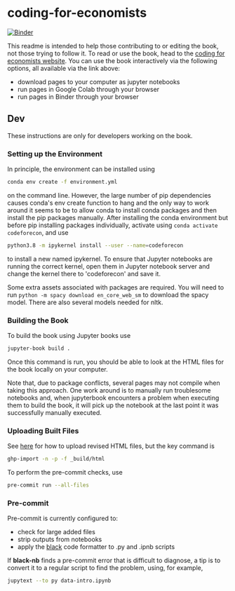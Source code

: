 # coding-for-economists

[![Binder](https://mybinder.org/badge_logo.svg)](https://mybinder.org/v2/gh/aeturrell/coding-for-economists/HEAD)

This readme is intended to help those contributing to or editing the book, not those trying to follow it. To read or use the book, head to the [coding for economists website](https://aeturrell.github.io/coding-for-economists/intro.html). You can use the book interactively via the following options, all available via the link above:

- download pages to your computer as jupyter notebooks
- run pages in Google Colab through your browser
- run pages in Binder through your browser

## Dev

These instructions are only for developers working on the book.

### Setting up the Environment

In principle, the environment can be installed using

```bash
conda env create -f environment.yml
```

on the command line. However, the large number of pip dependencies causes conda's env create function to hang and the only way to work around it seems to be to allow conda to install conda packages and then install the pip packages manually. After installing the conda environment but before pip installing packages individually, activate using `conda activate codeforecon`, and use

```bash
python3.8 -m ipykernel install --user --name=codeforecon
```

to install a new named ipykernel. To ensure that Jupyter notebooks are running the correct kernel, open them in Jupyter notebook server and change the kernel there to 'codeforecon' and save it.

Some extra assets associated with packages are required. You will need to run `python -m spacy download en_core_web_sm` to download the spacy model. There are also several models needed for nltk.

### Building the Book

To build the book using Jupyter books use

```bash
jupyter-book build .
```

Once this command is run, you should be able to look at the HTML files for the book locally on your computer.

Note that, due to package conflicts, several pages may not compile when taking this approach. One work around is to manually run troublesome notebooks and, when jupyterbook encounters a problem when executing them to build the book, it will pick up the notebook at the last point it was successfully manually executed.

### Uploading Built Files

See [here](https://jupyterbook.org/publish/gh-pages.html) for how to upload revised HTML files, but the key command is

```bash
ghp-import -n -p -f _build/html
```

To perform the pre-commit checks, use

```bash
pre-commit run --all-files
```

### Pre-commit

Pre-commit is currently configured to:

- check for large added files
- strip outputs from notebooks
- apply the [black](https://black.readthedocs.io/en/stable/) code formatter to .py and .ipnb scripts

If **black-nb** finds a pre-commit error that is difficult to diagnose, a tip is to convert it to a regular script to find the problem, using, for example,

```bash
jupytext --to py data-intro.ipynb
```
